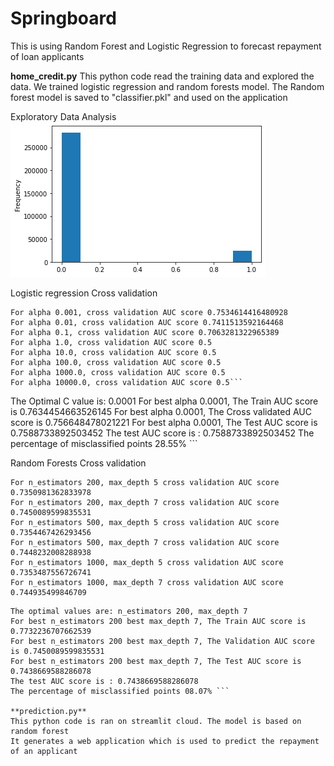 # Springboard
 
This is using Random Forest and Logistic Regression to forecast repayment of loan applicants

**home_credit.py**
This python code read the training data and explored the data.
We trained logistic regression and random forests model.
The Random forest model is saved to "classifier.pkl" and used on the application

Exploratory Data Analysis
![This is an image](https://github.com/DongliangLarryYi/Springboard/blob/master/Dependent%20variable%20distribution.png)



Logistic regression
Cross validation
```
For alpha 0.001, cross validation AUC score 0.7534614416480928
For alpha 0.01, cross validation AUC score 0.7411513592164468
For alpha 0.1, cross validation AUC score 0.7063281322965389
For alpha 1.0, cross validation AUC score 0.5
For alpha 10.0, cross validation AUC score 0.5
For alpha 100.0, cross validation AUC score 0.5
For alpha 1000.0, cross validation AUC score 0.5
For alpha 10000.0, cross validation AUC score 0.5```
```
The Optimal C value is: 0.0001
For best alpha 0.0001, The Train AUC score is 0.7634454663526145
For best alpha 0.0001, The Cross validated AUC score is 0.756648478021221
For best alpha 0.0001, The Test AUC score is 0.7588733892503452
The test AUC score is : 0.7588733892503452
The percentage of misclassified points 28.55% ```


Random Forests
Cross validation
```
For n_estimators 200, max_depth 5 cross validation AUC score 0.7350981362833978
For n_estimators 200, max_depth 7 cross validation AUC score 0.7450089599835531
For n_estimators 500, max_depth 5 cross validation AUC score 0.7354467426293456
For n_estimators 500, max_depth 7 cross validation AUC score 0.7448232008288938
For n_estimators 1000, max_depth 5 cross validation AUC score 0.7353487556726741
For n_estimators 1000, max_depth 7 cross validation AUC score 0.744935499846709
```
```
The optimal values are: n_estimators 200, max_depth 7 
For best n_estimators 200 best max_depth 7, The Train AUC score is 0.7732236707662539
For best n_estimators 200 best max_depth 7, The Validation AUC score is 0.7450089599835531
For best n_estimators 200 best max_depth 7, The Test AUC score is 0.7438669588286078
The test AUC score is : 0.7438669588286078
The percentage of misclassified points 08.07% ```

**prediction.py**
This python code is ran on streamlit cloud. The model is based on random forest
It generates a web application which is used to predict the repayment of an applicant

